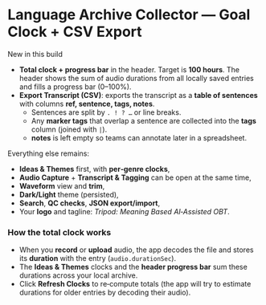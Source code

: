 # Language Archive Collector — Goal Clock + CSV Export

New in this build

- **Total clock + progress bar** in the header. Target is **100 hours**. The header shows the sum of audio durations from all locally saved entries and fills a progress bar (0–100%).  
- **Export Transcript (CSV)**: exports the transcript as a **table of sentences** with columns **ref, sentence, tags, notes**.  
  - Sentences are split by `. ! ? …` or line breaks.  
  - Any **marker tags** that overlap a sentence are collected into the **tags** column (joined with `|`).  
  - **notes** is left empty so teams can annotate later in a spreadsheet.

Everything else remains:
- **Ideas & Themes** first, with **per‑genre clocks**,
- **Audio Capture** + **Transcript & Tagging** can be open at the same time,
- **Waveform** view and **trim**,
- **Dark/Light** theme (persisted),
- **Search**, **QC checks**, **JSON export/import**,
- Your **logo** and tagline: *Tripod: Meaning Based AI‑Assisted OBT*.

### How the total clock works
- When you **record** or **upload** audio, the app decodes the file and stores its **duration** with the entry (`audio.durationSec`).  
- The **Ideas & Themes** clocks and the **header progress bar** sum these durations across your local archive.  
- Click **Refresh Clocks** to re‑compute totals (the app will try to estimate durations for older entries by decoding their audio).